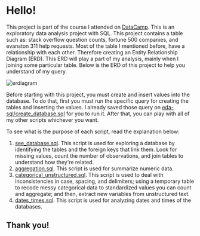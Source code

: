 # Hello!

This project is part of the course I attended on [DataCamp](https://learn.datacamp.com/courses/exploratory-data-analysis-in-sql).
This is an exploratory data analysis project with SQL. This project contains a table such as: stack overflow question counts, fortune 500 companies, and evanston 311 help requests. Most of the table I mentioned before, have a relationship with each other. Therefore creating an Entity Relationship Diagram (ERD). This ERD will play a part of my analysis, mainly when I joining some particular table. Below is the ERD of this project to help you understand of my query.

![erdiagram](https://user-images.githubusercontent.com/43002414/111296097-abb99680-867e-11eb-8d62-5761113b0ea5.png)

Before starting with this project, you must create and insert values into the database. To do that, first you must run the specific query for creating the tables and inserting the values. I already saved those query on [eda-sql/create_database.sql](https://github.com/aliffadli/eda-sql/blob/main/create_database.sql) for you to run it. After that, you can play with all of my other scripts whichever you want. 

To see what is the purpose of each script, read the explanation below: 
1. [see_database.sql](https://github.com/aliffadli/eda-sql/blob/main/see_database.sql). This script is used for exploring a database by identifying the tables and the foreign keys that link them. Look for missing values, count the number of observations, and join tables to understand how they're related. 
2. [aggregation.sql](https://github.com/aliffadli/eda-sql/blob/main/aggregation.sql). This script is used for summarize numeric data.
3. [categorical_unstructured.sql](https://github.com/aliffadli/eda-sql/blob/main/categorical_unstructured.sql). This script is used to deal with inconsistencies in case, spacing, and delimiters; using a temporary table to recode messy categorical data to standardized values you can count and aggregate; and then, extract new variables from unstructured text. 
4. [dates_times.sql](https://github.com/aliffadli/eda-sql/blob/main/dates_times.sql). This script is used for analyzing dates and times of the databases. 

## Thank you!


